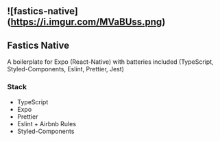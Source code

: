 ## !\[fastics-native\](https://i.imgur.com/MVaBUss.png)

## Fastics Native

A boilerplate for Expo (React-Native) with batteries included (TypeScript, Styled-Components, Eslint, Prettier, Jest)

### Stack

*   TypeScript
*   Expo
*   Prettier
*   Eslint + Airbnb Rules
*   Styled-Components
